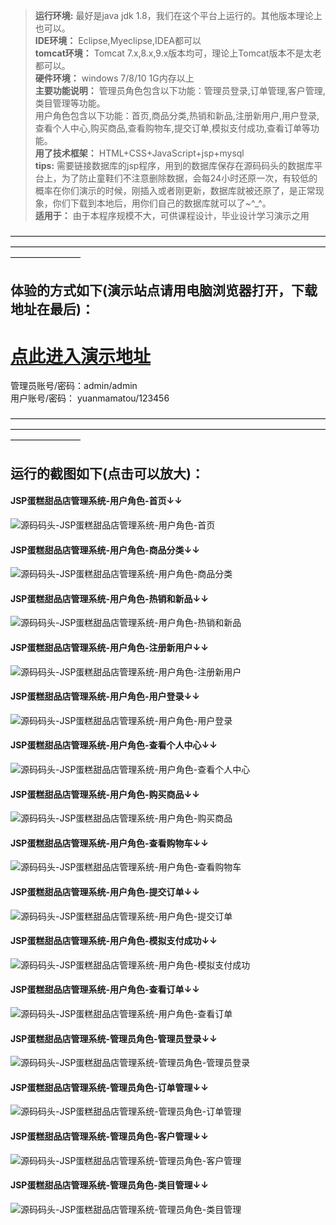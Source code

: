 >  **运行环境:** 最好是java jdk 1.8，我们在这个平台上运行的。其他版本理论上也可以。  
>  **IDE环境：** Eclipse,Myeclipse,IDEA都可以  
>  **tomcat环境：** Tomcat 7.x,8.x,9.x版本均可，理论上Tomcat版本不是太老都可以。  
>  **硬件环境：** windows 7/8/10 1G内存以上  
>  **主要功能说明：** 管理员角色包含以下功能：管理员登录,订单管理,客户管理,类目管理等功能。  
用户角色包含以下功能：首页,商品分类,热销和新品,注册新用户,用户登录,查看个人中心,购买商品,查看购物车,提交订单,模拟支付成功,查看订单等功能。  
>  **用了技术框架：** HTML+CSS+JavaScript+jsp+mysql  
>  **tips:** 需要链接数据库的jsp程序，用到的数据库保存在源码码头的数据库平台上，为了防止童鞋们不注意删除数据，会每24小时还原一次，有较低的概率在你们演示的时候，刚插入或者刚更新，数据库就被还原了，是正常现象，你们下载到本地后，用你们自己的数据库就可以了~^_^。  
>  **适用于：** 由于本程序规模不大，可供课程设计，毕业设计学习演示之用  


————————————————————————————————————————————————————————————————————————————————
## 体验的方式如下(演示站点请用电脑浏览器打开，下载地址在最后)：
# <a  rel="nofollow"  href="http://www.csbishe.cn:15046/CakesShop"><u>点此进入演示地址</u></a>
管理员账号/密码：admin/admin  
用户账号/密码： yuanmamatou/123456  

————————————————————————————————————————————————————————————————————————————————
## 运行的截图如下(点击可以放大)：
#### JSP蛋糕甜品店管理系统-用户角色-首页↓↓
![源码码头-JSP蛋糕甜品店管理系统-用户角色-首页](http://images.icodedock.com/JAVA/JAVAEE/JSP%E8%9B%8B%E7%B3%95%E7%94%9C%E5%93%81%E5%BA%97%E7%AE%A1%E7%90%86%E7%B3%BB%E7%BB%9F/%E7%94%A8%E6%88%B7%E8%A7%92%E8%89%B2/%E9%A6%96%E9%A1%B5.png?imageView2/0/format/jpg/interlace/1/q/100|watermark/1/image/aHR0cDovL2ltYWdlcy5pY29kZWRvY2suY29tL21hcmsucG5n/dissolve/80/gravity/SouthEast/dx/10/dy/10|imageslim)
#### JSP蛋糕甜品店管理系统-用户角色-商品分类↓↓
![源码码头-JSP蛋糕甜品店管理系统-用户角色-商品分类](http://images.icodedock.com/JAVA/JAVAEE/JSP%E8%9B%8B%E7%B3%95%E7%94%9C%E5%93%81%E5%BA%97%E7%AE%A1%E7%90%86%E7%B3%BB%E7%BB%9F/%E7%94%A8%E6%88%B7%E8%A7%92%E8%89%B2/%E5%95%86%E5%93%81%E5%88%86%E7%B1%BB.png?imageView2/0/format/jpg/interlace/1/q/100|watermark/1/image/aHR0cDovL2ltYWdlcy5pY29kZWRvY2suY29tL21hcmsucG5n/dissolve/80/gravity/SouthEast/dx/10/dy/10|imageslim)
#### JSP蛋糕甜品店管理系统-用户角色-热销和新品↓↓
![源码码头-JSP蛋糕甜品店管理系统-用户角色-热销和新品](http://images.icodedock.com/JAVA/JAVAEE/JSP%E8%9B%8B%E7%B3%95%E7%94%9C%E5%93%81%E5%BA%97%E7%AE%A1%E7%90%86%E7%B3%BB%E7%BB%9F/%E7%94%A8%E6%88%B7%E8%A7%92%E8%89%B2/%E7%83%AD%E9%94%80%E5%92%8C%E6%96%B0%E5%93%81.png?imageView2/0/format/jpg/interlace/1/q/100|watermark/1/image/aHR0cDovL2ltYWdlcy5pY29kZWRvY2suY29tL21hcmsucG5n/dissolve/80/gravity/SouthEast/dx/10/dy/10|imageslim)
#### JSP蛋糕甜品店管理系统-用户角色-注册新用户↓↓
![源码码头-JSP蛋糕甜品店管理系统-用户角色-注册新用户](http://images.icodedock.com/JAVA/JAVAEE/JSP%E8%9B%8B%E7%B3%95%E7%94%9C%E5%93%81%E5%BA%97%E7%AE%A1%E7%90%86%E7%B3%BB%E7%BB%9F/%E7%94%A8%E6%88%B7%E8%A7%92%E8%89%B2/%E6%B3%A8%E5%86%8C%E6%96%B0%E7%94%A8%E6%88%B7.png?imageView2/0/format/jpg/interlace/1/q/100|watermark/1/image/aHR0cDovL2ltYWdlcy5pY29kZWRvY2suY29tL21hcmsucG5n/dissolve/80/gravity/SouthEast/dx/10/dy/10|imageslim)
#### JSP蛋糕甜品店管理系统-用户角色-用户登录↓↓
![源码码头-JSP蛋糕甜品店管理系统-用户角色-用户登录](http://images.icodedock.com/JAVA/JAVAEE/JSP%E8%9B%8B%E7%B3%95%E7%94%9C%E5%93%81%E5%BA%97%E7%AE%A1%E7%90%86%E7%B3%BB%E7%BB%9F/%E7%94%A8%E6%88%B7%E8%A7%92%E8%89%B2/%E7%94%A8%E6%88%B7%E7%99%BB%E5%BD%95.png?imageView2/0/format/jpg/interlace/1/q/100|watermark/1/image/aHR0cDovL2ltYWdlcy5pY29kZWRvY2suY29tL21hcmsucG5n/dissolve/80/gravity/SouthEast/dx/10/dy/10|imageslim)
#### JSP蛋糕甜品店管理系统-用户角色-查看个人中心↓↓
![源码码头-JSP蛋糕甜品店管理系统-用户角色-查看个人中心](http://images.icodedock.com/JAVA/JAVAEE/JSP%E8%9B%8B%E7%B3%95%E7%94%9C%E5%93%81%E5%BA%97%E7%AE%A1%E7%90%86%E7%B3%BB%E7%BB%9F/%E7%94%A8%E6%88%B7%E8%A7%92%E8%89%B2/%E6%9F%A5%E7%9C%8B%E4%B8%AA%E4%BA%BA%E4%B8%AD%E5%BF%83.png?imageView2/0/format/jpg/interlace/1/q/100|watermark/1/image/aHR0cDovL2ltYWdlcy5pY29kZWRvY2suY29tL21hcmsucG5n/dissolve/80/gravity/SouthEast/dx/10/dy/10|imageslim)
#### JSP蛋糕甜品店管理系统-用户角色-购买商品↓↓
![源码码头-JSP蛋糕甜品店管理系统-用户角色-购买商品](http://images.icodedock.com/JAVA/JAVAEE/JSP%E8%9B%8B%E7%B3%95%E7%94%9C%E5%93%81%E5%BA%97%E7%AE%A1%E7%90%86%E7%B3%BB%E7%BB%9F/%E7%94%A8%E6%88%B7%E8%A7%92%E8%89%B2/%E8%B4%AD%E4%B9%B0%E5%95%86%E5%93%81.png?imageView2/0/format/jpg/interlace/1/q/100|watermark/1/image/aHR0cDovL2ltYWdlcy5pY29kZWRvY2suY29tL21hcmsucG5n/dissolve/80/gravity/SouthEast/dx/10/dy/10|imageslim)
#### JSP蛋糕甜品店管理系统-用户角色-查看购物车↓↓
![源码码头-JSP蛋糕甜品店管理系统-用户角色-查看购物车](http://images.icodedock.com/JAVA/JAVAEE/JSP%E8%9B%8B%E7%B3%95%E7%94%9C%E5%93%81%E5%BA%97%E7%AE%A1%E7%90%86%E7%B3%BB%E7%BB%9F/%E7%94%A8%E6%88%B7%E8%A7%92%E8%89%B2/%E6%9F%A5%E7%9C%8B%E8%B4%AD%E7%89%A9%E8%BD%A6.png?imageView2/0/format/jpg/interlace/1/q/100|watermark/1/image/aHR0cDovL2ltYWdlcy5pY29kZWRvY2suY29tL21hcmsucG5n/dissolve/80/gravity/SouthEast/dx/10/dy/10|imageslim)
#### JSP蛋糕甜品店管理系统-用户角色-提交订单↓↓
![源码码头-JSP蛋糕甜品店管理系统-用户角色-提交订单](http://images.icodedock.com/JAVA/JAVAEE/JSP%E8%9B%8B%E7%B3%95%E7%94%9C%E5%93%81%E5%BA%97%E7%AE%A1%E7%90%86%E7%B3%BB%E7%BB%9F/%E7%94%A8%E6%88%B7%E8%A7%92%E8%89%B2/%E6%8F%90%E4%BA%A4%E8%AE%A2%E5%8D%95.png?imageView2/0/format/jpg/interlace/1/q/100|watermark/1/image/aHR0cDovL2ltYWdlcy5pY29kZWRvY2suY29tL21hcmsucG5n/dissolve/80/gravity/SouthEast/dx/10/dy/10|imageslim)
#### JSP蛋糕甜品店管理系统-用户角色-模拟支付成功↓↓
![源码码头-JSP蛋糕甜品店管理系统-用户角色-模拟支付成功](http://images.icodedock.com/JAVA/JAVAEE/JSP%E8%9B%8B%E7%B3%95%E7%94%9C%E5%93%81%E5%BA%97%E7%AE%A1%E7%90%86%E7%B3%BB%E7%BB%9F/%E7%94%A8%E6%88%B7%E8%A7%92%E8%89%B2/%E6%A8%A1%E6%8B%9F%E6%94%AF%E4%BB%98%E6%88%90%E5%8A%9F.png?imageView2/0/format/jpg/interlace/1/q/100|watermark/1/image/aHR0cDovL2ltYWdlcy5pY29kZWRvY2suY29tL21hcmsucG5n/dissolve/80/gravity/SouthEast/dx/10/dy/10|imageslim)
#### JSP蛋糕甜品店管理系统-用户角色-查看订单↓↓
![源码码头-JSP蛋糕甜品店管理系统-用户角色-查看订单](http://images.icodedock.com/JAVA/JAVAEE/JSP%E8%9B%8B%E7%B3%95%E7%94%9C%E5%93%81%E5%BA%97%E7%AE%A1%E7%90%86%E7%B3%BB%E7%BB%9F/%E7%94%A8%E6%88%B7%E8%A7%92%E8%89%B2/%E6%9F%A5%E7%9C%8B%E8%AE%A2%E5%8D%95.png?imageView2/0/format/jpg/interlace/1/q/100|watermark/1/image/aHR0cDovL2ltYWdlcy5pY29kZWRvY2suY29tL21hcmsucG5n/dissolve/80/gravity/SouthEast/dx/10/dy/10|imageslim)
#### JSP蛋糕甜品店管理系统-管理员角色-管理员登录↓↓
![源码码头-JSP蛋糕甜品店管理系统-管理员角色-管理员登录](http://images.icodedock.com/JAVA/JAVAEE/JSP%E8%9B%8B%E7%B3%95%E7%94%9C%E5%93%81%E5%BA%97%E7%AE%A1%E7%90%86%E7%B3%BB%E7%BB%9F/%E7%AE%A1%E7%90%86%E5%91%98%E8%A7%92%E8%89%B2/%E7%AE%A1%E7%90%86%E5%91%98%E7%99%BB%E5%BD%95.png?imageView2/0/format/jpg/interlace/1/q/100|watermark/1/image/aHR0cDovL2ltYWdlcy5pY29kZWRvY2suY29tL21hcmsucG5n/dissolve/80/gravity/SouthEast/dx/10/dy/10|imageslim)
#### JSP蛋糕甜品店管理系统-管理员角色-订单管理↓↓
![源码码头-JSP蛋糕甜品店管理系统-管理员角色-订单管理](http://images.icodedock.com/JAVA/JAVAEE/JSP%E8%9B%8B%E7%B3%95%E7%94%9C%E5%93%81%E5%BA%97%E7%AE%A1%E7%90%86%E7%B3%BB%E7%BB%9F/%E7%AE%A1%E7%90%86%E5%91%98%E8%A7%92%E8%89%B2/%E8%AE%A2%E5%8D%95%E7%AE%A1%E7%90%86.png?imageView2/0/format/jpg/interlace/1/q/100|watermark/1/image/aHR0cDovL2ltYWdlcy5pY29kZWRvY2suY29tL21hcmsucG5n/dissolve/80/gravity/SouthEast/dx/10/dy/10|imageslim)
#### JSP蛋糕甜品店管理系统-管理员角色-客户管理↓↓
![源码码头-JSP蛋糕甜品店管理系统-管理员角色-客户管理](http://images.icodedock.com/JAVA/JAVAEE/JSP%E8%9B%8B%E7%B3%95%E7%94%9C%E5%93%81%E5%BA%97%E7%AE%A1%E7%90%86%E7%B3%BB%E7%BB%9F/%E7%AE%A1%E7%90%86%E5%91%98%E8%A7%92%E8%89%B2/%E5%AE%A2%E6%88%B7%E7%AE%A1%E7%90%86.png?imageView2/0/format/jpg/interlace/1/q/100|watermark/1/image/aHR0cDovL2ltYWdlcy5pY29kZWRvY2suY29tL21hcmsucG5n/dissolve/80/gravity/SouthEast/dx/10/dy/10|imageslim)
#### JSP蛋糕甜品店管理系统-管理员角色-类目管理↓↓
![源码码头-JSP蛋糕甜品店管理系统-管理员角色-类目管理](http://images.icodedock.com/JAVA/JAVAEE/JSP%E8%9B%8B%E7%B3%95%E7%94%9C%E5%93%81%E5%BA%97%E7%AE%A1%E7%90%86%E7%B3%BB%E7%BB%9F/%E7%AE%A1%E7%90%86%E5%91%98%E8%A7%92%E8%89%B2/%E7%B1%BB%E7%9B%AE%E7%AE%A1%E7%90%86.png?imageView2/0/format/jpg/interlace/1/q/100|watermark/1/image/aHR0cDovL2ltYWdlcy5pY29kZWRvY2suY29tL21hcmsucG5n/dissolve/80/gravity/SouthEast/dx/10/dy/10|imageslim)

<p style="display:none"  >本源码关键字：蛋糕店 商城 甜品商城 超市 奶茶 奶茶店 swing 窗体 网页 毕业设计 课程设计 web 网站 程序 软件 管理系统 gui</p>